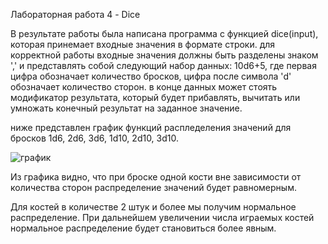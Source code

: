 
Лабораторная работа 4 - Dice

В результате работы была написана программа с функцией dice(input), которая принемает входные значения в формате строки. 
для корректной работы входные значения должны быть разделены знаком ',' и представлять собой следующий набор данных: 
10d6+5, где первая цифра обозначает количество бросков, цифра после символа 'd' обозначает количество сторон.
в конце данных может стоять модификатор результата, который будет прибавлять, вычитать или умножать конечный результат на заданное значение.

ниже представлен график функций распледеления значений для бросков  1d6, 2d6, 3d6, 1d10, 2d10, 3d10.



![график](https://user-images.githubusercontent.com/115889759/209650639-7fface94-431b-491f-aee1-2c9a5a1ecf2e.png)




Из графика видно, что при броске одной кости вне зависимости от количества сторон распределение значений будет равномерным.

Для костей в количестве 2 штук и более мы получим нормальное распределение. При дальнейшем увеличении числа играемых костей нормальное распределение будет становиться  более явным.
